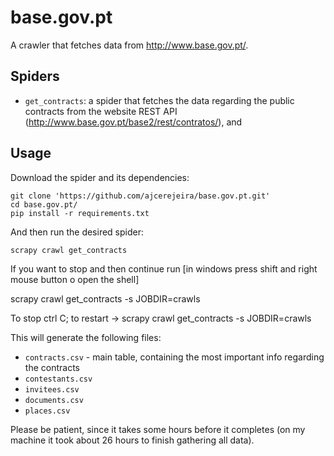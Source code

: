 # base.gov.pt

A crawler that fetches data from <http://www.base.gov.pt/>.

## Spiders

 - `get_contracts`: a spider that fetches the data regarding the public
   contracts from the website REST API
   (<http://www.base.gov.pt/base2/rest/contratos/>), and 

## Usage

Download the spider and its dependencies:

    git clone 'https://github.com/ajcerejeira/base.gov.pt.git'
    cd base.gov.pt/
    pip install -r requirements.txt

And then run the desired spider:

    scrapy crawl get_contracts

If you want to stop and then continue run [in windows press shift and right mouse button o open the shell]

   scrapy crawl get_contracts -s JOBDIR=crawls

To stop ctrl C; to restart -> scrapy crawl get_contracts -s JOBDIR=crawls


This will generate the following files:

 - `contracts.csv` - main table, containing the most important info regarding
   the contracts
 - `contestants.csv`
 - `invitees.csv`
 - `documents.csv`
 - `places.csv` 

Please be patient, since it takes some hours before it completes (on my machine
it took about 26 hours to finish gathering all data).
